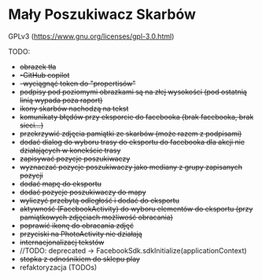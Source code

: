 # Mały Poszukiwacz Skarbów

GPLv3 (https://www.gnu.org/licenses/gpl-3.0.html)

TODO:

- ~~obrazek tła~~
- ~~-GitHub copilot~~
- ~~-wyciągnąć token do "propertisów"~~
- ~~podpisy pod poziomymi obrazkami są na złej wysokości (pod ostatnią linią wypada poza raport)~~
- ~~ikony skarbów nachodzą na tekst~~
- ~~komunikaty błędów przy eksporcie do facebooka (brak facebooka, brak sieci...)~~
- ~~przekrzywić zdjęcia pamiątki ze skarbów (może razem z podpisami)~~
- ~~dodać dialog do wyboru trasy do eksportu do facebooka dla akcji nie działających w konekście trasy~~
- ~~zapisywać pozycje poszukiwaczy~~
- ~~wyznaczać pozycje poszukiwaczy jako mediany z grupy zapisanych pozycji~~
- ~~dodać mapę do eksportu~~
- ~~dodać pozycje poszukiwaczy do mapy~~
- ~~wyliczyć przebytą odległość i dodać do eksportu~~
- ~~aktywność (FacebookActivity) do wyboru elementów do eksportu (przy pamiątkowych zdjęciach możliwość obracania)~~
- ~~poprawić ikonę do obracania zdjęć~~
- ~~przyciski na PhotoActivity nie działają~~
- ~~internacjonalizacj tekstów~~
- //TODO: deprecated -> FacebookSdk.sdkInitialize(applicationContext)
- ~~stopka z odnośnikiem do sklepu play~~
- refaktoryzacja (TODOs)